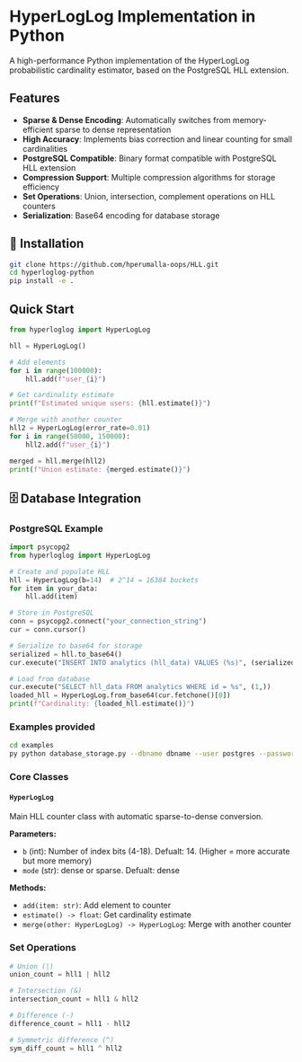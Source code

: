 # HyperLogLog Implementation in Python

A high-performance Python implementation of the HyperLogLog probabilistic cardinality estimator, based on the PostgreSQL HLL extension.

##  Features

- **Sparse & Dense Encoding**: Automatically switches from memory-efficient sparse to dense representation
- **High Accuracy**: Implements bias correction and linear counting for small cardinalities
- **PostgreSQL Compatible**: Binary format compatible with PostgreSQL HLL extension
- **Compression Support**: Multiple compression algorithms for storage efficiency
- **Set Operations**: Union, intersection, complement operations on HLL counters
- **Serialization**: Base64 encoding for database storage

## 🔧 Installation

```bash
git clone https://github.com/hperumalla-oops/HLL.git
cd hyperloglog-python
pip install -e .
```

##  Quick Start

```python
from hyperloglog import HyperLogLog

hll = HyperLogLog()

# Add elements
for i in range(100000):
    hll.add(f"user_{i}")

# Get cardinality estimate
print(f"Estimated unique users: {hll.estimate()}")

# Merge with another counter
hll2 = HyperLogLog(error_rate=0.01)
for i in range(50000, 150000):
    hll2.add(f"user_{i}")

merged = hll.merge(hll2)
print(f"Union estimate: {merged.estimate()}")
```

## 🗄️ Database Integration

### PostgreSQL Example
```python
import psycopg2
from hyperloglog import HyperLogLog

# Create and populate HLL
hll = HyperLogLog(b=14)  # 2^14 = 16384 buckets
for item in your_data:
    hll.add(item)

# Store in PostgreSQL
conn = psycopg2.connect("your_connection_string")
cur = conn.cursor()

# Serialize to base64 for storage
serialized = hll.to_base64()
cur.execute("INSERT INTO analytics (hll_data) VALUES (%s)", (serialized,))

# Load from database
cur.execute("SELECT hll_data FROM analytics WHERE id = %s", (1,))
loaded_hll = HyperLogLog.from_base64(cur.fetchone()[0])
print(f"Cardinality: {loaded_hll.estimate()}")
```
### Examples provided
```bash
cd examples
py python database_storage.py --dbname dbname --user postgres --password pwd --host localhost --port 5432
```


### Core Classes

#### `HyperLogLog`
Main HLL counter class with automatic sparse-to-dense conversion.

**Parameters:**
- `b` (int): Number of index bits (4-18). Defualt: 14.
   (Higher = more accurate but more memory)
- `mode` (str): dense or sparse. Defualt: dense

**Methods:**
- `add(item: str)`: Add element to counter
- `estimate() -> float`: Get cardinality estimate
- `merge(other: HyperLogLog) -> HyperLogLog`: Merge with another counter


### Set Operations

```python
# Union (|)
union_count = hll1 | hll2

# Intersection (&)  
intersection_count = hll1 & hll2

# Difference (-)
difference_count = hll1 - hll2

# Symmetric difference (^)
sym_diff_count = hll1 ^ hll2
```
